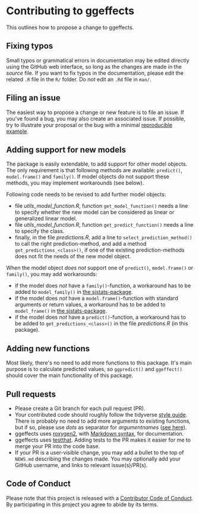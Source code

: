# Contributing to ggeffects

This outlines how to propose a change to ggeffects. 

## Fixing typos

Small typos or grammatical errors in documentation may be edited directly using the GitHub web interface, so long as the changes are made in the _source_ file. If you want to fix typos in the documentation, please edit the related `.R` file in the `R/` folder. Do _not_ edit an `.Rd` file in `man/`.

## Filing an issue

The easiest way to propose a change or new feature is to file an issue. If you've found a
bug, you may also create an associated issue. If possible, try to illustrate your proposal or the bug with a minimal [reproducible example](https://www.tidyverse.org/help/#reprex).

## Adding support for new models

The package is easily extendable, to add support for other model objects. The only requirement is that following methods are available: `predict()`, `model.frame()` and `family()`. If model objects do not support these methods, you may implement workarounds (see below).

Following code needs to be revised to add further model objects:

* file *utils_model_function.R*, function `get_model_function()` needs a line to specify whether the new model can be considered as linear or generalized linear model.
* file *utils_model_function.R*, function `get_predict_function()` needs a line to specify the class.
* finally, in the file *predictions.R*, add a line to `select_prediction_method()` to call the right prediction-method, and add a method `get_predictions_<class>()`, if one of the existing prediction-methods does not fit the needs of the new model object.

When the model object _does not_ support one of `predict()`, `model.frame()` or `family()`, you may add workarounds:

* if the model does _not_ have a `family()`-function, a workaround has to be added to `model_family()` in [the sjstats-package](https://github.com/strengejacke/sjstats/blob/master/R/pred_vars.R).
* if the model does _not_ have a `model.frame()`-function with standard arguments or return values, a workaround has to be added to `model_frame()` in [the sjstats-package](https://github.com/strengejacke/sjstats/blob/master/R/pred_vars.R).
* if the model does _not_ have a `predict()`-function, a workaround has to be added to `get_predictions_<class>()` in the file *predictions.R* (in this package).

## Adding new functions

Most likely, there's no need to add more functions to this package. It's main purpose is to calculate predicted values, so `ggpredict()` and `ggeffect()` should cover the main functionality of this package.

## Pull requests

*  Please create a Git branch for each pull request (PR).
*  Your contributed code should roughly follow the tidyverse [style guide](http://style.tidyverse.org). There is probably no need to add more arguments to existing functions, but if so, please use _dots_ as separator for _argumentnames_ ([see here](https://github.com/strengejacke/ggeffects/blob/master/R/predictions.R)).
*  ggeffects uses [roxygen2](https://cran.r-project.org/package=roxygen2), with
[Markdown syntax](https://cran.r-project.org/web/packages/roxygen2/vignettes/markdown.html),
for documentation.
*  ggeffects uses [testthat](https://cran.r-project.org/package=testthat). Adding tests to the PR makes it easier for me to merge your PR into the code base.
*  If your PR is a user-visible change, you may add a bullet to the top of `NEWS.md` describing the changes made. You may optionally add your GitHub username, and links to relevant issue(s)/PR(s).

## Code of Conduct

Please note that this project is released with a [Contributor Code of Conduct](CODE_OF_CONDUCT.md). By participating in this project you agree to
abide by its terms.
